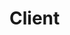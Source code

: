# Client

<script>
      window.fbAsyncInit = function () {
        FB.init({
          appId: '1978783685746477',
          autoLogAppEvents: true,
          xfbml: true,
          version: 'v3.1'
        });
      };
  
      (function (d, s, id) {
        var js, fjs = d.getElementsByTagName(s)[0];
        if (d.getElementById(id)) { return; }
        js = d.createElement(s); js.id = id;
        js.src = "https://connect.facebook.net/en_US/sdk.js";
        fjs.parentNode.insertBefore(js, fjs);
      }(document, 'script', 'facebook-jssdk'));
  
      const access_token = localStorage.getItem('token')
      if (access_token) {
        window.location = 'http://localhost:8080/home.html'
      }
  
      function checkLoginState() {
        FB.getLoginStatus(function (response) {
  
          console.log(response)
          if (response.status === 'connected') {
            axios.post('http://localhost:3030/api/signin/facebook', response.authResponse)
              .then(result => {
                localStorage.setItem('token', result.data.token)
                window.location = 'http://localhost:8080/home.html'
              })
              .catch(err => {
                console.log(err)
              })
            console.log('Berhasil login')
          }
        });
      }
  
    </script>